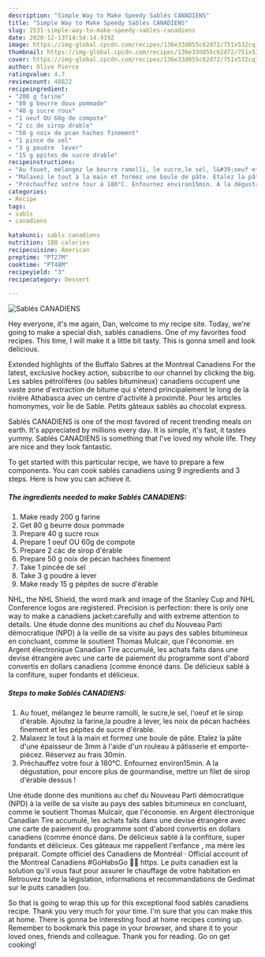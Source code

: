 ```yaml
---
description: "Simple Way to Make Speedy Sablés CANADIENS"
title: "Simple Way to Make Speedy Sablés CANADIENS"
slug: 2531-simple-way-to-make-speedy-sables-canadiens
date: 2020-12-13T14:54:14.919Z
image: https://img-global.cpcdn.com/recipes/136e33d855c62d72/751x532cq70/sables-canadiens-photo-principale-de-la-recette.jpg
thumbnail: https://img-global.cpcdn.com/recipes/136e33d855c62d72/751x532cq70/sables-canadiens-photo-principale-de-la-recette.jpg
cover: https://img-global.cpcdn.com/recipes/136e33d855c62d72/751x532cq70/sables-canadiens-photo-principale-de-la-recette.jpg
author: Olive Pierce
ratingvalue: 4.7
reviewcount: 48822
recipeingredient:
- "200 g farine"
- "80 g beurre doux pommade"
- "40 g sucre roux"
- "1 oeuf OU 60g de compote"
- "2 cc de sirop drable"
- "50 g noix de pcan haches finement"
- "1 pince de sel"
- "3 g poudre  lever"
- "15 g ppites de sucre drable"
recipeinstructions:
- "Au fouet, mélangez le beurre ramolli, le sucre,le sel, l&#39;oeuf et le sirop d&#39;érable. Ajoutez la farine,la poudre à lever, les noix de pécan hachées finement et les pépites de sucre d&#39;érable."
- "Malaxez le tout à la main et formez une boule de pâte. Etalez la pâte d&#39;une épaisseur de 3mm à l&#39;aide d&#39;un rouleau à pâtisserie et emporte-piécez. Réservez au frais 30min."
- "Préchauffez votre four à 180°C. Enfournez environ15min. A la dégustation, pour encore plus de gourmandise, mettre un filet de sirop d&#39;érable dessus !"
categories:
- Recipe
tags:
- sabls
- canadiens

katakunci: sabls canadiens 
nutrition: 180 calories
recipecuisine: American
preptime: "PT27M"
cooktime: "PT48M"
recipeyield: "3"
recipecategory: Dessert

---
```



![Sablés CANADIENS](https://img-global.cpcdn.com/recipes/136e33d855c62d72/751x532cq70/sables-canadiens-photo-principale-de-la-recette.jpg)

Hey everyone, it's me again, Dan, welcome to my recipe site. Today, we're going to make a special dish, sablés canadiens. One of my favorites food recipes. This time, I will make it a little bit tasty. This is gonna smell and look delicious.

Extended highlights of the Buffalo Sabres at the Montreal Canadiens For the latest, exclusive hockey action, subscribe to our channel by clicking the big. Les sables pétrolifères (ou sables bitumineux) canadiens occupent une vaste zone d&#39;extraction de bitume qui s&#39;étend principalement le long de la rivière Athabasca avec un centre d&#39;activité à proximité. Pour les articles homonymes, voir Île de Sable. Petits gâteaux sablés au chocolat express.

Sablés CANADIENS is one of the most favored of recent trending meals on earth. It's appreciated by millions every day. It is simple, it's fast, it tastes yummy. Sablés CANADIENS is something that I've loved my whole life. They are nice and they look fantastic.


To get started with this particular recipe, we have to prepare a few components. You can cook sablés canadiens using 9 ingredients and 3 steps. Here is how you can achieve it.

<!--inarticleads1-->

##### The ingredients needed to make Sablés CANADIENS:

1. Make ready 200 g farine
1. Get 80 g beurre doux pommade
1. Prepare 40 g sucre roux
1. Prepare 1 oeuf OU 60g de compote
1. Prepare 2 càc de sirop d&#39;érable
1. Prepare 50 g noix de pécan hachées finement
1. Take 1 pincée de sel
1. Take 3 g poudre à lever
1. Make ready 15 g pépites de sucre d&#39;érable


NHL, the NHL Shield, the word mark and image of the Stanley Cup and NHL Conference logos are registered. Precision is perfection: there is only one way to make a canadiens jacket:carefully and with extreme attention to details. Une étude donne des munitions au chef du Nouveau Parti démocratique (NPD) à la veille de sa visite au pays des sables bitumineux en concluant, comme le soutient Thomas Mulcair, que l&#39;économie. en Argent électronique Canadian Tire accumulé, les achats faits dans une devise étrangère avec une carte de paiement du programme sont d&#39;abord convertis en dollars canadiens (comme énoncé dans. De délicieux sablé à la confiture, super fondants et délicieux. 

<!--inarticleads2-->

##### Steps to make Sablés CANADIENS:

1. Au fouet, mélangez le beurre ramolli, le sucre,le sel, l&#39;oeuf et le sirop d&#39;érable. Ajoutez la farine,la poudre à lever, les noix de pécan hachées finement et les pépites de sucre d&#39;érable.
1. Malaxez le tout à la main et formez une boule de pâte. Etalez la pâte d&#39;une épaisseur de 3mm à l&#39;aide d&#39;un rouleau à pâtisserie et emporte-piécez. Réservez au frais 30min.
1. Préchauffez votre four à 180°C. Enfournez environ15min. A la dégustation, pour encore plus de gourmandise, mettre un filet de sirop d&#39;érable dessus !


Une étude donne des munitions au chef du Nouveau Parti démocratique (NPD) à la veille de sa visite au pays des sables bitumineux en concluant, comme le soutient Thomas Mulcair, que l&#39;économie. en Argent électronique Canadian Tire accumulé, les achats faits dans une devise étrangère avec une carte de paiement du programme sont d&#39;abord convertis en dollars canadiens (comme énoncé dans. De délicieux sablé à la confiture, super fondants et délicieux. Ces gâteaux me rappellent l&#39;enfance , ma mère les préparait. Compte officiel des Canadiens de Montréal · Official account of the Montreal Canadiens #GoHabsGo 🏒🥅 https. Le puits canadien est la solution qu&#39;il vous faut pour assurer le chauffage de votre habitation en Retrouvez toute la législation, informations et recommandations de Gedimat sur le puits canadien (ou. 

So that is going to wrap this up for this exceptional food sablés canadiens recipe. Thank you very much for your time. I'm sure that you can make this at home. There is gonna be interesting food at home recipes coming up. Remember to bookmark this page in your browser, and share it to your loved ones, friends and colleague. Thank you for reading. Go on get cooking!
